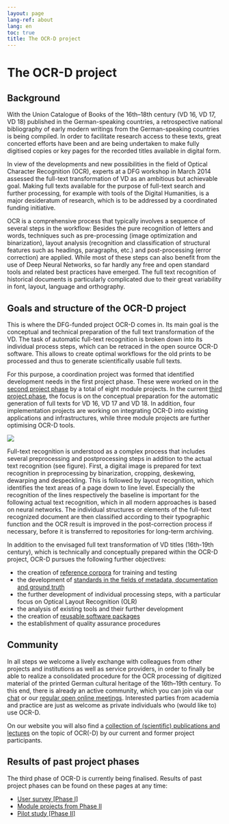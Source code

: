 ```yaml
---
layout: page
lang-ref: about
lang: en
toc: true
title: The OCR-D project
---
```


# The OCR-D project

## Background
With the Union Catalogue of Books of the 16th–18th century (VD 16, VD 17, VD 18) published in the German-speaking countries, 
a retrospective national bibliography of early modern writings from the German-speaking countries is being compiled. In order 
to facilitate research access to these texts, great concerted efforts have been and are being undertaken to make fully digitised 
copies or key pages for the recorded titles available in digital form.

In view of the developments and new possibilities in the field of Optical Character Recognition (OCR), experts at a DFG workshop in March 2014 assessed the full-text transformation of VD as an ambitious but achievable goal. Making full texts available for the purpose of full-text search and further processing, for example with tools of the Digital Humanities, is a major desideratum of research, which is to be addressed by a coordinated funding initiative.

OCR is a comprehensive process that typically involves a sequence of several steps in the workflow: Besides the pure recognition of letters and words, techniques such as pre-processing (image optimization and binarization), layout analysis (recognition and classification of structural features such as headings, paragraphs, etc.) and post-processing (error correction) are applied. While most of these steps can also benefit from the use of Deep Neural Networks, so far hardly any free and open standard tools and related best practices have emerged. The full text recognition of historical documents is particularly complicated due to their great variability in font, layout, language and orthography.

## Goals and structure of the OCR-D project
This is where the DFG-funded project OCR-D comes in. Its main goal is the conceptual and technical preparation of the full text transformation of the VD. The task of automatic full-text recognition is broken down into its individual process steps, which can be retraced in the open source OCR-D software. This allows to create optimal workflows for the old prints to be processed and thus to generate scientifically usable full texts.

For this purpose, a coordination project was formed that identified development needs in the first project phase. These were worked on in the [second project phase](phase2) by a total of eight module projects. 
In the current [third project phase](phase3), the focus is on the conceptual preparation for the automatic generation of full texts for VD 16, VD 17 and VD 18. In addition, four implementation projects are working on integrating OCR-D into existing applications and infrastructures, while three module projects are further optimising OCR-D tools.

<p class="figure img" style="max-width: 100%">
	<a href="/assets/Funktionsmodell.svg" style="max-width: 100%">
		<img src="/assets/Funktionsmodell.svg" style="max-width: 100%">
	</a>
</p>

Full-text recognition is understood as a complex process that includes several preprocessing and postprocessing steps in addition
to the actual text recognition (see figure). First, a digital image is prepared for text recognition in preprocessing by binarization, cropping,
deskewing, dewarping and despeckling. This is followed by layout recognition, which identifies the text areas of a page down to line level. 
Especially the recognition of the lines respectively the baseline is important for the following actual text recognition, which in all modern approaches is based on neural networks. 
The individual structures or elements of the full-text recognized document are then classified according to their typographic function and the OCR result is improved in the post-correction process if necessary, before it is transferred to repositories for long-term archiving.

In addition to the envisaged full text transformation of VD titles (16th-19th century), which is technically and conceptually prepared within the OCR-D project, OCR-D pursues the following further objectives:
* the creation of [reference corpora](data) for training and testing
* the development of [standards in the fields of metadata, documentation and ground truth](spec)
* the further development of individual processing steps, with a particular focus on Optical Layout Recognition (OLR)
* the analysis of existing tools and their further development
* the creation of [reusable software packages](http://www.github.com/ocr-d)
* the establishment of quality assurance procedures

## Community
In all steps we welcome a lively exchange with colleagues from other projects and institutions as well as service providers, in order to finally be able to realize a consolidated procedure for the OCR processing of digitized material of the printed German cultural heritage of the 16th–19th century.
To this end, there is already an active community, which you can join via our [chat](https://gitter.im/OCR-D/Lobby) or our [regular open online meetings](community).
Interested parties from academia and practice are just as welcome as private individuals who (would like to) use OCR-D.

On our website you will also find a [collection of (scientific) publications and lectures](publications) on the topic of OCR(-D) by our current and former project participants.

## Results of past project phases
The third phase of OCR-D is currently being finalised. Results of past project phases can be found on these pages at any time:
* [User survey [Phase I]](user_survey)
* [Module projects from Phase II](phase2)
* [Pilot study [Phase II]](initial-tests)
